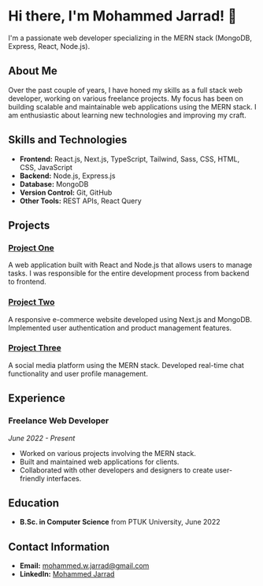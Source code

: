 # Hi there, I'm Mohammed Jarrad! 👋

I'm a passionate web developer specializing in the MERN stack (MongoDB, Express, React, Node.js).

## About Me

Over the past couple of years, I have honed my skills as a full stack web developer, working on various freelance projects. My focus has been on building scalable and maintainable web applications using the MERN stack. I am enthusiastic about learning new technologies and improving my craft.

## Skills and Technologies

- **Frontend:** React.js, Next.js, TypeScript, Tailwind, Sass, CSS, HTML, CSS, JavaScript
- **Backend:** Node.js, Express.js
- **Database:** MongoDB
- **Version Control:** Git, GitHub
- **Other Tools:** REST APIs, React Query

## Projects

### [Project One](https://github.com/your-profile/project-one)
A web application built with React and Node.js that allows users to manage tasks. I was responsible for the entire development process from backend to frontend.

### [Project Two](https://github.com/your-profile/project-two)
A responsive e-commerce website developed using Next.js and MongoDB. Implemented user authentication and product management features.

### [Project Three](https://github.com/your-profile/project-three)
A social media platform using the MERN stack. Developed real-time chat functionality and user profile management.

## Experience

### Freelance Web Developer
*June 2022 - Present*

- Worked on various projects involving the MERN stack.
- Built and maintained web applications for clients.
- Collaborated with other developers and designers to create user-friendly interfaces.

## Education

- **B.Sc. in Computer Science** from PTUK University, June 2022

## Contact Information

- **Email:** [mohammed.w.jarrad@gmail.com](mailto:mohammed.w.jarrad@gmail.com)
- **LinkedIn:** [Mohammed Jarrad](https://www.linkedin.com/in/mohammed-jarrad)
